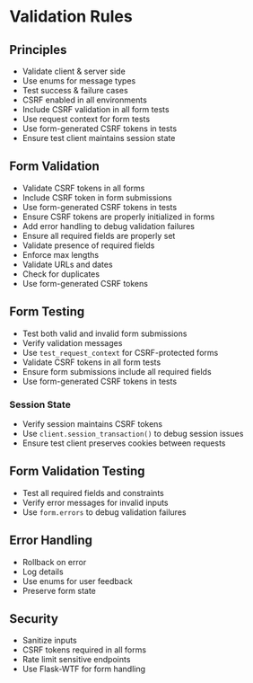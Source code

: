 # Validation Rules
## Principles
- Validate client & server side
- Use enums for message types
- Test success & failure cases
- CSRF enabled in all environments
- Include CSRF validation in all form tests
- Use request context for form tests
- Use form-generated CSRF tokens in tests
- Ensure test client maintains session state

## Form Validation
- Validate CSRF tokens in all forms
- Include CSRF token in form submissions
- Use form-generated CSRF tokens in tests
- Ensure CSRF tokens are properly initialized in forms
- Add error handling to debug validation failures
- Ensure all required fields are properly set
- Validate presence of required fields
- Enforce max lengths
- Validate URLs and dates
- Check for duplicates
- Use form-generated CSRF tokens

## Form Testing
- Test both valid and invalid form submissions
- Verify validation messages
- Use `test_request_context` for CSRF-protected forms
- Validate CSRF tokens in all form tests
- Ensure form submissions include all required fields
- Use form-generated CSRF tokens in tests

### Session State
- Verify session maintains CSRF tokens
- Use `client.session_transaction()` to debug session issues
- Ensure test client preserves cookies between requests

## Form Validation Testing
- Test all required fields and constraints
- Verify error messages for invalid inputs
- Use `form.errors` to debug validation failures

## Error Handling
- Rollback on error
- Log details
- Use enums for user feedback
- Preserve form state

## Security
- Sanitize inputs
- CSRF tokens required in all forms
- Rate limit sensitive endpoints
- Use Flask-WTF for form handling

